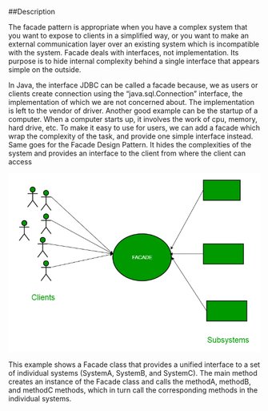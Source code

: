 ##Description

The facade pattern is appropriate when you have a complex system that you want to expose to clients in a simplified way, or you want to make an external communication layer over an existing system which is incompatible with the system. Facade deals with interfaces, not implementation. Its purpose is to hide internal complexity behind a single interface that appears simple on the outside.

In Java, the interface JDBC can be called a facade because, we as users or clients create connection using the “java.sql.Connection” interface, the implementation of which we are not concerned about. The implementation is left to the vendor of driver. Another good example can be the startup of a computer. When a computer starts up, it involves the work of cpu, memory, hard drive, etc. To make it easy to use for users, we can add a facade which wrap the complexity of the task, and provide one simple interface instead. Same goes for the Facade Design Pattern. It hides the complexities of the system and provides an interface to the client from where the client can access

![facadeA](assets/facadeA.png)

This example shows a Facade class that provides a unified interface to a set of individual systems (SystemA, SystemB, and SystemC). The main method creates an instance of the Facade class and calls the methodA, methodB, and methodC methods, which in turn call the corresponding methods in the individual systems.